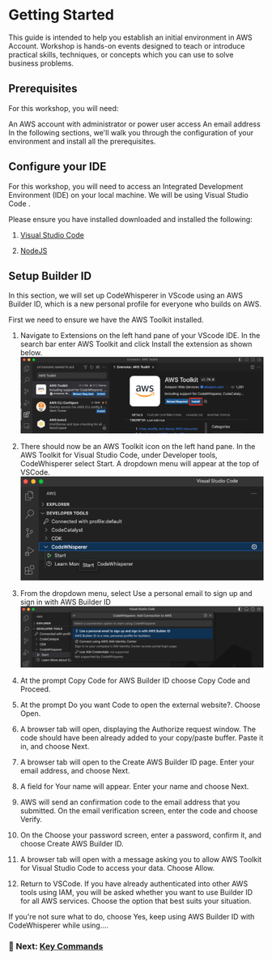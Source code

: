 # Getting Started

This guide is intended to help you establish an initial environment in AWS Account. Workshop is hands-on events designed to teach or introduce practical skills, techniques, or concepts which you can use to solve business problems.

## Prerequisites
For this workshop, you will need:

An AWS account with administrator or power user access
An email address
In the following sections, we'll walk you through the configuration of your environment and install all the prerequisites.

## Configure your IDE
For this workshop, you will need to access an Integrated Development Environment (IDE) on your local machine. We will be using Visual Studio Code .

Please ensure you have installed downloaded and installed the following:

1. [Visual Studio Code](https://code.visualstudio.com/download) 

2. [NodeJS](https://nodejs.dev/en/download/) 


## Setup Builder ID
In this section, we will set up CodeWhisperer in VScode using an AWS Builder ID, which is a new personal profile for everyone who builds on AWS.

First we need to ensure we have the AWS Toolkit installed.

1. Navigate to Extensions on the left hand pane of your VScode IDE. In the search bar enter AWS Toolkit and click Install the extension as shown below.
![AWSToolkit Setup](/static/AWStoolkit.png)

2. There should now be an AWS Toolkit icon on the left hand pane. In the AWS Toolkit for Visual Studio Code, under Developer tools, CodeWhisperer select Start. A dropdown menu will appear at the top of VSCode.
![AWSToolkit Setup](/static/CWstart.png)

3. From the dropdown menu, select Use a personal email to sign up and sign in with AWS Builder ID
![Builder ID Setup](/static/CWBuilderID.png)

4. At the prompt Copy Code for AWS Builder ID choose Copy Code and Proceed.

5. At the prompt Do you want Code to open the external website?. Choose Open.

6. A browser tab will open, displaying the Authorize request window. The code should have been already added to your copy/paste buffer. Paste it in, and choose Next.

7. A browser tab will open to the Create AWS Builder ID page. Enter your email address, and choose Next.

8. A field for Your name will appear. Enter your name and choose Next.

9. AWS will send an confirmation code to the email address that you submitted. On the email verification screen, enter the code and choose Verify.

10. On the Choose your password screen, enter a password, confirm it, and choose Create AWS Builder ID.

11. A browser tab will open with a message asking you to allow AWS Toolkit for Visual Studio Code to access your data. Choose Allow.

12. Return to VSCode. If you have already authenticated into other AWS tools using IAM, you will be asked whether you want to use Builder ID for all AWS services. Choose the option that best suits your situation.

If you're not sure what to do, choose Yes, keep using AWS Builder ID with CodeWhisperer while using....

### 📁 Next: [Key Commands](/key-commands/index.en.md)

